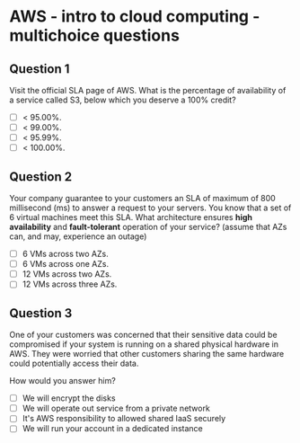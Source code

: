 # AWS - intro to cloud computing - multichoice questions

## Question 1


Visit the official SLA page of AWS. What is the percentage of availability of a service called S3, below which you deserve a 100% credit?

- [ ] < 95.00%.
- [ ] < 99.00%.
- [ ] < 95.99%.
- [ ] < 100.00%.

## Question 2

Your company guarantee to your customers an SLA of maximum of 800 millisecond (ms) to answer a request to your servers.
You know that a set of 6 virtual machines meet this SLA.
What architecture ensures **high availability** and **fault-tolerant** operation of your service? (assume that AZs can, and may, experience an outage)

- [ ] 6 VMs across two AZs.
- [ ] 6 VMs across one AZs.
- [ ] 12 VMs across two AZs.
- [ ] 12 VMs across three AZs.

## Question 3

One of your customers was concerned that their sensitive data could be compromised if your system is running on a shared physical hardware in AWS.
They were worried that other customers sharing the same hardware could potentially access their data.

How would you answer him?

- [ ] We will encrypt the disks
- [ ] We will operate out service from a private network
- [ ] It's AWS responsibility to allowed shared IaaS securely
- [ ] We will run your account in a dedicated instance
